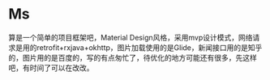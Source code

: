 # Ms
算是一个简单的项目框架吧，Material Design风格，采用mvp设计模式，网络请求是用的retrofit+rxjava+okhttp，图片加载使用的是Glide，新闻接口用的是知乎的，图片用的是百度的，写的有点匆忙了，待优化的地方可能还有很多，先这样吧，有时间了可以在改改。
